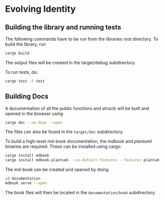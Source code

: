 # Evolving Identity

## Building the library and running tests

The following commands have to be run from the libraries root directory.
To build the library, run

```bash
cargo build
```

The output files will be created in the target/debug subdirectory.

To run tests, do:

```bash
cargo test -F test
```

## Building Docs

A documentation of all the public functions and structs will be built and opened in the browser using

```bash
cargo doc --no-deps --open
```

The files can also be found in the `target/doc` subdirectory.

To build a high-level md-book documentation, the _mdbook_ and _plantuml_ binaries are required.
These can be installed using cargo:

```bash
cargo install mdbook
cargo install mdbook-plantuml --no-default-features --features plantuml-ssl-server
```

The md-book can be created and opened by doing

```bash
cd documentation
mdbook serve --open
```

The book files will then be located in the `documentation/book` subdirectory.